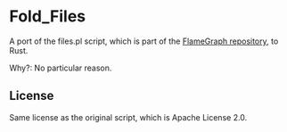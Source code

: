 Fold_Files
==========

A port of the files.pl script, which is part of the [FlameGraph
repository](https://github.com/brendangregg/FlameGraph), to Rust.

Why?: No particular reason.

License
-------

Same license as the original script, which is Apache License 2.0.
